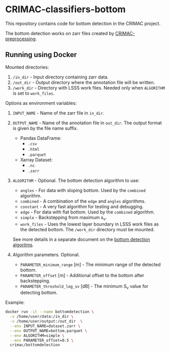 # CRIMAC-classifiers-bottom

This repository contains code for bottom detection in the CRIMAC project.

The bottom detection works on zarr files created by
[CRIMAC-preprocessing](https://github.com/CRIMAC-WP4-Machine-learning/CRIMAC-preprocessing).

## Running using Docker

Mounted directories:
1. `/in_dir` - Input directory containing zarr data.
2. `/out_dir` - Output directory where the annotation file will be written.
3. `/work_dir` - Directory with LSSS work files.
   Needed only when `ALGORITHM` is set to `work_files`.

Options as environment variables:
1. `INPUT_NAME` - Name of the zarr file in `in_dir`.
2. `OUTPUT_NAME` - Name of the annotation file in `out_dir`.
   The output format is given by the file name suffix.
   * Pandas DataFrame:
      * `.csv`
      * `.html`
      * `.parquet`
   * Xarray Dataset:
      * `.nc`
      * `.zarr`
3. `ALGORITHM` - Optional. The bottom detection algorithm to use:
   * `angles` - For data with sloping bottom. Used by the `combined` algorithm.
   * `combined` - A combination of the `edge` and `angles` algorithms.
   * `constant` - A very fast algorithm for testing and debugging.
   * `edge` - For data with flat bottom. Used by the `combined` algorithm.
   * `simple` - Backstepping from maximum s<sub>v</sub>.
   * `work_files` - Uses the lowest layer boundary in LSSS work files as the detected bottom.
     The `/work_dir` directory must be mounted.

   See more details in a separate document on the [bottom detection algoritms](doc/BottomDetectionAlgorithms.md).
4. Algorithm parameters. Optional.
   * `PARAMETER_minimum_range` \[m] - The minimum range of the detected bottom.
   * `PARAMETER_offset` \[m] - Additional offset to the bottom after backstepping.
   * `PARAMETER_threshold_log_sv` \[dB] - The minimum S<sub>v</sub> value for detecting bottom.

Example:
```bash
docker run -it --name bottomdetection \
  -v /home/user/data:/in_dir \
  -v /home/user/output:/out_dir  \
  --env INPUT_NAME=dataset.zarr \
  --env OUTPUT_NAME=bottom.parquet \
  --env ALGORITHM=simple \
  --env PARAMETER_offset=0.5 \
  crimac/bottomdetection
```
